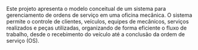 Este projeto apresenta o modelo conceitual de um sistema para gerenciamento de ordens de serviço em uma oficina mecânica. O sistema permite o controle de clientes, veículos, equipes de mecânicos, serviços realizados e peças utilizadas, organizando de forma eficiente o fluxo de trabalho, desde o recebimento do veículo até a conclusão da ordem de serviço (OS).

